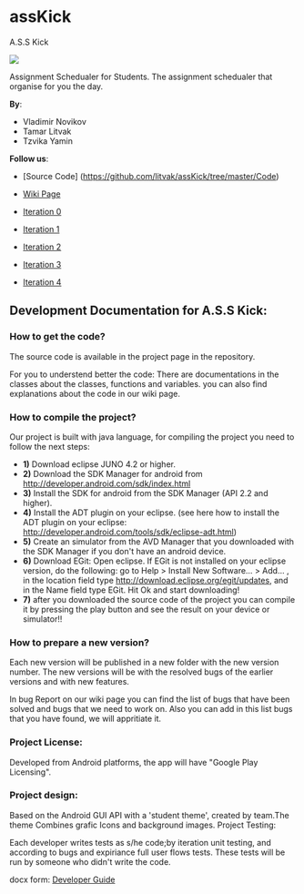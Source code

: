 assKick
=======
A.S.S Kick

<p style="image align: left"><img src="https://github.com/litvak/assKick/blob/master/Documents/AssLOGO2.png?raw=true"/></p>


Assignment Schedualer for Students.
The assignment schedualer that organise for you the day.

__By__:
* Vladimir Novikov 
* Tamar Litvak   
* Tzvika Yamin	 

__Follow us__:

-   [Source Code] (https://github.com/litvak/assKick/tree/master/Code)

-    [Wiki Page](https://github.com/litvak/assKick/wiki)

-    [Iteration 0](https://github.com/litvak/assKick/wiki/Iteration-0-ZFR)

-    [Iteration 1](https://github.com/litvak/assKick/wiki/Iteration-1-Minimum-Valubale-Product)
    
-    [Iteration 2](https://github.com/litvak/assKick/wiki/Iteration-2-TDD)
    
-    [Iteration 3](https://github.com/litvak/assKick/wiki/Iteration-3-Refactoring)
    
-    [Iteration 4](https://github.com/litvak/assKick/wiki/Iteration-4-codereview)

## Development Documentation for A.S.S Kick:

### How to get the code?

The source code is available in the project page in the repository.

For you to understend better the code:
There are documentations in the classes about the classes, functions and variables.
you can also find explanations about the code in our wiki page.

### How to compile the project?
Our project is built with java language, for compiling the project you need to follow the next steps:

* __1)__ Download eclipse JUNO 4.2 or higher.
* __2)__ Download the SDK Manager for android from http://developer.android.com/sdk/index.html
* __3)__ Install the SDK for android from the SDK Manager (API 2.2 and higher).
* __4)__ Install the ADT plugin on your eclipse.
       (see here how to install the ADT plugin on your eclipse: http://developer.android.com/tools/sdk/eclipse-adt.html)
* __5)__ Create an simulator from the AVD Manager that you downloaded with the SDK Manager if you don't have an android device.
* __6)__ Download EGit:
    Open eclipse. If EGit is not installed on your eclipse version, do the following:
    go to Help > Install New Software… > Add… , in the location field type http://download.eclipse.org/egit/updates, and in the Name field type EGit.
    Hit Ok and start downloading!
* __7)__ after you downloaded the source code of the project you can compile it by pressing the play button and see the result on your device or simulator!!

### How to prepare a new version?
Each new version will be published in a new folder with the new version number.
The new versions will be with the resolved bugs of the earlier versions and with new features.

In bug Report on our wiki page you can find the list of bugs that have been solved and bugs that we need to work on.
Also you can add in this list bugs that you have found, we will appritiate it.

### Project License:
Developed from Android platforms, the app will have "Google Play Licensing".

### Project design:
Based on the Android GUI API with a 'student theme', created by team.The theme Combines grafic Icons and background images. 
Project Testing:

Each developer writes tests as s/he code;by iteration unit testing, and according to bugs and expiriance full user flows tests. These tests will be run by someone who didn't write the code.

docx form: [Developer Guide](https://github.com/kakifish/assKick/blob/master/Documents/AssKick_Development_Documentation.docx)
